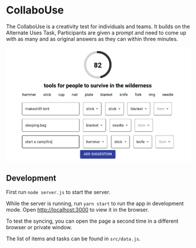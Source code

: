 # CollaboUse

The CollaboUse is a creativity test for individuals and teams. It builds on the Alternate Uses Task, Participants are given a prompt and need to come up with as many and as original answers as they can within three minutes.

![Example of CollaboUse Task](/readme_images/3_suggestions.png?raw=true)

## Development

First run `node server.js` to start the server.

While the server is running, run `yarn start` to run the app in development mode. Open [http://localhost:3000](http://localhost:3000) to view it in the browser.

To test the syncing, you can open the page a second time in a different browser or private window.

The list of items and tasks can be found in `src/data.js`.
